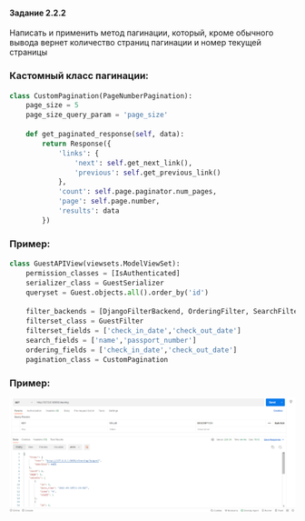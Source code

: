 #### Задание 2.2.2

Написать и применить метод пагинации, который, кроме обычного вывода вернет количество страниц пагинации и номер текущей страницы

### Кастомный класс пагинации:

```python
class CustomPagination(PageNumberPagination):
    page_size = 5
    page_size_query_param = 'page_size'

    def get_paginated_response(self, data):
        return Response({
            'links': {
                'next': self.get_next_link(),
                'previous': self.get_previous_link()
            },
            'count': self.page.paginator.num_pages,
            'page': self.page.number,
            'results': data
        })
```

### Пример:

```python
class GuestAPIView(viewsets.ModelViewSet):
    permission_classes = [IsAuthenticated]
    serializer_class = GuestSerializer
    queryset = Guest.objects.all().order_by('id')

    filter_backends = [DjangoFilterBackend, OrderingFilter, SearchFilter]
    filterset_class = GuestFilter
    filterset_fields = ['check_in_date','check_out_date']
    search_fields = ['name','passport_number']
    ordering_fields = ['check_in_date','check_out_date']
    pagination_class = CustomPagination
```
### Пример:
![](../imgs/pagination.png)
